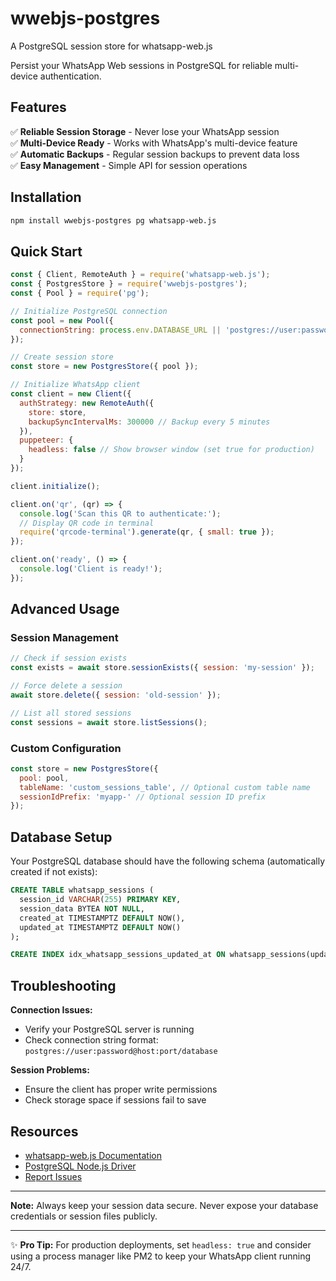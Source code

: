# wwebjs-postgres  
A PostgreSQL session store for whatsapp-web.js  

Persist your WhatsApp Web sessions in PostgreSQL for reliable multi-device authentication.  

## Features  

✅ **Reliable Session Storage** - Never lose your WhatsApp session  
✅ **Multi-Device Ready** - Works with WhatsApp's multi-device feature  
✅ **Automatic Backups** - Regular session backups to prevent data loss  
✅ **Easy Management** - Simple API for session operations  

## Installation  

```bash
npm install wwebjs-postgres pg whatsapp-web.js
```

## Quick Start  

```javascript
const { Client, RemoteAuth } = require('whatsapp-web.js');
const { PostgresStore } = require('wwebjs-postgres');
const { Pool } = require('pg');

// Initialize PostgreSQL connection
const pool = new Pool({
  connectionString: process.env.DATABASE_URL || 'postgres://user:password@localhost:5432/whatsapp_sessions'
});

// Create session store
const store = new PostgresStore({ pool });

// Initialize WhatsApp client
const client = new Client({
  authStrategy: new RemoteAuth({
    store: store,
    backupSyncIntervalMs: 300000 // Backup every 5 minutes
  }),
  puppeteer: {
    headless: false // Show browser window (set true for production)
  }
});

client.initialize();

client.on('qr', (qr) => {
  console.log('Scan this QR to authenticate:');
  // Display QR code in terminal
  require('qrcode-terminal').generate(qr, { small: true });
});

client.on('ready', () => {
  console.log('Client is ready!');
});
```

## Advanced Usage  

### Session Management  

```javascript
// Check if session exists
const exists = await store.sessionExists({ session: 'my-session' });

// Force delete a session
await store.delete({ session: 'old-session' });

// List all stored sessions
const sessions = await store.listSessions();
```

### Custom Configuration  

```javascript
const store = new PostgresStore({
  pool: pool,
  tableName: 'custom_sessions_table', // Optional custom table name
  sessionIdPrefix: 'myapp-' // Optional session ID prefix
});
```

## Database Setup  

Your PostgreSQL database should have the following schema (automatically created if not exists):

```sql
CREATE TABLE whatsapp_sessions (
  session_id VARCHAR(255) PRIMARY KEY,
  session_data BYTEA NOT NULL,
  created_at TIMESTAMPTZ DEFAULT NOW(),
  updated_at TIMESTAMPTZ DEFAULT NOW()
);

CREATE INDEX idx_whatsapp_sessions_updated_at ON whatsapp_sessions(updated_at);
```

## Troubleshooting  

**Connection Issues:**  
- Verify your PostgreSQL server is running  
- Check connection string format: `postgres://user:password@host:port/database`  

**Session Problems:**  
- Ensure the client has proper write permissions  
- Check storage space if sessions fail to save  

## Resources  

- [whatsapp-web.js Documentation](https://wwebjs.dev/)  
- [PostgreSQL Node.js Driver](https://node-postgres.com/)  
- [Report Issues](https://github.com/yourusername/wwebjs-postgres/issues)  

---

**Note:** Always keep your session data secure. Never expose your database credentials or session files publicly.  

---

✨ **Pro Tip:** For production deployments, set `headless: true` and consider using a process manager like PM2 to keep your WhatsApp client running 24/7.